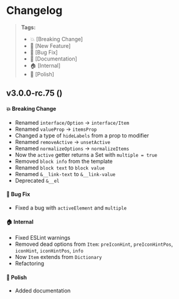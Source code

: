 Changelog
=========

> **Tags:**
> - :boom:       [Breaking Change]
> - :rocket:     [New Feature]
> - :bug:        [Bug Fix]
> - :memo:       [Documentation]
> - :house:      [Internal]
> - :nail_care:  [Polish]

## v3.0.0-rc.75 ()

#### :boom: Breaking Change

* Renamed `interface/Option` -> `interface/Item`
* Renamed `valueProp` -> `itemsProp`
* Changed a type of `hideLabels` from a prop to modifier
* Renamed `removeActive` -> `unsetActive`
* Renamed `normalizeOptions` -> `normalizeItems`
* Now the `active` getter returns a Set with `multiple = true`
* Removed `block info` from the template
* Renamed `block text` to `block value`
* Renamed `&__link-text` to `&__link-value`
* Deprecated `&__el`

#### :bug: Bug Fix

* Fixed a bug with `activeElement` and `multiple`

#### :house: Internal

* Fixed ESLint warnings
* Removed dead options from `Item`: `preIconHint`, `preIconHintPos`, `iconHint`, `iconHintPos`, `info`
* Now `Item` extends from `Dictionary`
* Refactoring

#### :nail_care: Polish

* Added documentation
